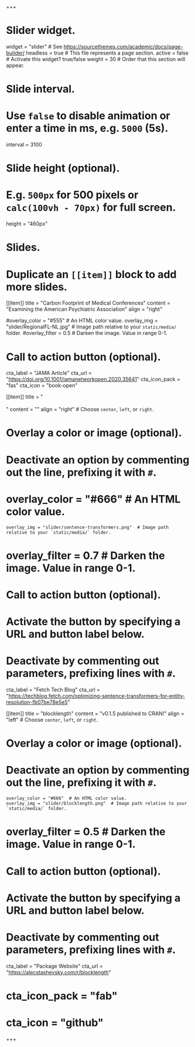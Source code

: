 +++
# Slider widget.
widget = "slider"  # See https://sourcethemes.com/academic/docs/page-builder/
headless = true  # This file represents a page section.
active = false  # Activate this widget? true/false
weight = 30  # Order that this section will appear.

# Slide interval.
# Use `false` to disable animation or enter a time in ms, e.g. `5000` (5s).
interval = 3100

# Slide height (optional).
# E.g. `500px` for 500 pixels or `calc(100vh - 70px)` for full screen.
height = "460px"

# Slides.
# Duplicate an `[[item]]` block to add more slides.

[[item]]
  title = "Carbon Footprint of Medical Conferences"
  content = "Examining the American Psychiatric Association"
  align = "right"

  #overlay_color = "#555"  # An HTML color value.
  overlay_img = "slider/RegionalFL-NL.jpg"  # Image path relative to your `static/media/` folder.
  #overlay_filter = 0.5  # Darken the image. Value in range 0-1.
  
  # Call to action button (optional).
  cta_label = "JAMA Article"
  cta_url = "https://doi.org/10.1001/jamanetworkopen.2020.35641"
  cta_icon_pack = "fas"
  cta_icon = "book-open"
  
[[item]]
  title = "<br><br>"
  content = ""
  align = "right"  # Choose `center`, `left`, or `right`.

  # Overlay a color or image (optional).
  # Deactivate an option by commenting out the line, prefixing it with `#`.
  # overlay_color = "#666"  # An HTML color value.
    overlay_img = "slider/sentence-transformers.png"  # Image path relative to your `static/media/` folder.
  # overlay_filter = 0.7  # Darken the image. Value in range 0-1.

  # Call to action button (optional).
  #   Activate the button by specifying a URL and button label below.
  #   Deactivate by commenting out parameters, prefixing lines with `#`.
  

  cta_label = "Fetch Tech Blog"
  cta_url = "https://techblog.fetch.com/optimizing-sentence-transformers-for-entity-resolution-fb07be78e5e5"
  
  
[[item]]
  title = "blocklength"
  content = "v0.1.5 published to CRAN!"
  align = "left"  # Choose `center`, `left`, or `right`.

  # Overlay a color or image (optional).
  # Deactivate an option by commenting out the line, prefixing it with `#`.
    overlay_color = "#666"  # An HTML color value.
    overlay_img = "slider/blocklength.png"  # Image path relative to your `static/media/` folder.
  # overlay_filter = 0.5  # Darken the image. Value in range 0-1.

  # Call to action button (optional).
  #   Activate the button by specifying a URL and button label below.
  #   Deactivate by commenting out parameters, prefixing lines with `#`.
  

  cta_label = "Package Website"
  cta_url = "https://alecstashevsky.com/r/blocklength"
  # cta_icon_pack = "fab"
  # cta_icon = "github"

+++
